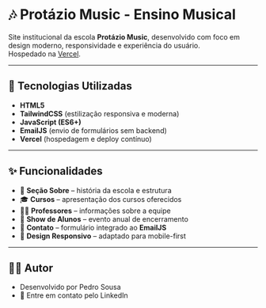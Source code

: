 # 🎶 Protázio Music - Ensino Musical

Site institucional da escola **Protázio Music**, desenvolvido com foco em design moderno, responsividade e experiência do usuário.  
Hospedado na [Vercel](https://protaziomusic.vercel.app/).

---

## 🚀 Tecnologias Utilizadas

- **HTML5**  
- **TailwindCSS** (estilização responsiva e moderna)  
- **JavaScript (ES6+)**  
- **EmailJS** (envio de formulários sem backend)  
- **Vercel** (hospedagem e deploy contínuo)

---

## ✨ Funcionalidades

- 📌 **Seção Sobre** – história da escola e estrutura  
- 🎓 **Cursos** – apresentação dos cursos oferecidos  
- 👨‍🏫 **Professores** – informações sobre a equipe  
- 🎤 **Show de Alunos** – evento anual de encerramento  
- 📍 **Contato** – formulário integrado ao **EmailJS**  
- 📱 **Design Responsivo** – adaptado para mobile-first  

---

## 👨‍💻 Autor

- Desenvolvido por Pedro Sousa
- 📩 Entre em contato pelo LinkedIn
